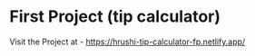 # First Project (tip calculator)

Visit the Project at - 
https://hrushi-tip-calculator-fp.netlify.app/
